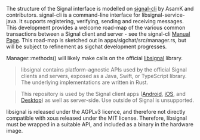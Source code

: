 The structure of the Signal interface is modelled on [signal-cli](https://github.com/AsamK/signal-cli) by AsamK and contributors. signal-cli is a command-line interface for libsignal-service-java. It supports registering, verifying, sending and receiving messages. This development provides a welcome road-map of the various common transactions between a Signal client and server - see the signal-cli [Manual Page](https://github.com/AsamK/signal-cli/blob/master/man/signal-cli.1.adoc). This road-map is sketched out in apps/sigchat/src/manager.rs, but will be subject to refinement as sigchat development progresses.

Manager::methods() will likely make calls on the official [libsignal](https://github.com/signalapp/libsignal#overview) library.

> libsignal contains platform-agnostic APIs used by the official Signal clients and servers, exposed as a Java, Swift, or TypeScript library. The underlying implementations are written in Rust.

> This repository is used by the Signal client apps ([Android](https://github.com/signalapp/Signal-Android), [iOS](https://github.com/signalapp/Signal-iOS), and [Desktop](https://github.com/signalapp/Signal-Desktop)) as well as server-side. Use outside of Signal is unsupported.

libsignal is released under the AGPLv3 licence, and therefore not directly compatible with xous released under the MIT license. Therefore, libsignal must be wrapped in a suitable API, and included as a binary in the hardware image.
